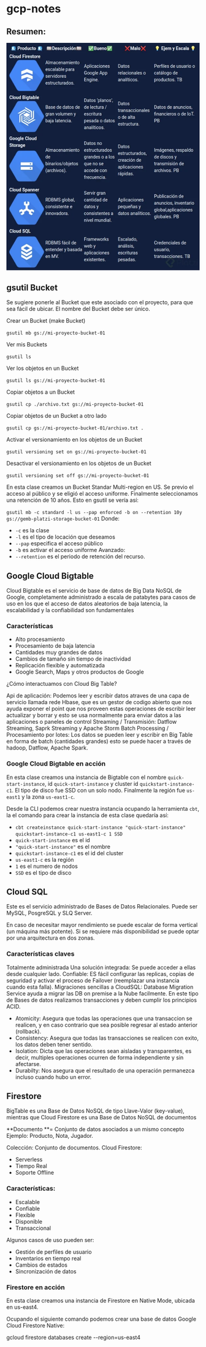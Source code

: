 # gcp-notes

## Resumen:
![image](./Resumen-almacenamiento.webp)

## gsutil Bucket
Se sugiere ponerle al Bucket que este asociado con el proyecto, para que sea fácil de ubicar. El nombre del Bucket debe ser único.

Crear un Bucket (make Bucket)

`gsutil mb gs://mi-proyecto-bucket-01`

Ver mis Buckets

`gsutil ls`

Ver los objetos en un Bucket

`gsutil ls gs://mi-proyecto-bucket-01`

Copiar objetos a un Bucket

`gsutil cp ./archivo.txt gs://mi-proyecto-bucket-01`

Copiar objetos de un Bucket a otro lado

`gsutil cp gs://mi-proyecto-bucket-01/archivo.txt .`

Activar el versionamiento en los objetos de un Bucket

`gsutil versioning set on gs://mi-proyecto-bucket-01`

Desactivar el versionamiento en los objetos de un Bucket

`gsutil versioning set off gs://mi-proyecto-bucket-01`


En esta clase creamos un Bucket Standar Multi-region en US. Se previo el acceso al público y se eligió el acceso uniforme. Finalmente seleccionamos una retención de 10 años. Esto en gsutil se vería así:

`gsutil mb -c standard -l us --pap enforced -b on --retention 10y gs://gemb-platzi-storage-bucket-01`
Donde:
* `-c` es la clase
* `-l` es el tipo de locación que deseamos
* `--pap` especifica el acceso público
* `-b` es activar el acceso uniforme
Avanzado:
* `--retention` es el periodo de retención del recurso.


## Google Cloud Bigtable

Cloud Bigtable es el servicio de base de datos de Big Data NoSQL de Google, completamente administrado a escala de patabytes para casos de uso en los que el acceso de datos aleatorios de baja latencia, la escalabilidad y la confiabilidad son fundamentales

### Características

* Alto procesamiento
* Procesamiento de baja latencia
* Cantidades muy grandes de datos
* Cambios de tamaño sin tiempo de inactividad
* Replicación flexible y automatizada
* Google Search, Maps y otros productos de Google

¿Cómo interactuamos con Cloud Big Table?

Api de aplicación: Podemos leer y escribir datos atraves de una capa de servicio llamada rede Hbase, que es un gestor de codigo abierto que nos ayuda exponer el point que nos proveen estas operaciones de escribir leer actualizar y borrar y esto se usa normalmente para enviar datos a las aplicaciones o paneles de control
Streaming / Transmisión: Datflow Streaming, Saprk Streaming y Apache Storm
Batch Processing / Procesamiento por lotes: Los datos se pueden leer y escribir en Big Table en forma de batch (cantidades grandes) esto se puede hacer a través de hadoop, Datflow, Apache Spark.

### Google Cloud Bigtable en acción
En esta clase creamos una instancia de Bigtable con el nombre `quick-start-instance`, id `quick-start-instance` y cluster id `quickstart-instance-c1`. El tipo de disco fue SSD con un solo nodo. Finalmente la región fue `us-east1` y la zona `us-east1-c`.

Desde la CLI podemos crear nuestra instancia ocupando la herramienta `cbt`, la el comando para crear la instancia de esta clase quedaría así:

* `cbt createinstance quick-start-instance "quick-start-instance" quickstart-instance-c1 us-east1-c 1 SSD`
* `quick-start-instance` es el id
* `"quick-start-instance"` es el nombre
* `quickstart-instance-c1` es el id del cluster
* `us-east1-c` es la región
* `1` es el numero de nodos
* `SSD` es el tipo de disco

## Cloud SQL
Este es el servicio administrado de Bases de Datos Relacionales. Puede ser MySQL, PosgreSQL y SLQ Server.

En caso de necesitar mayor rendimiento se puede escalar de forma vertical (un máquina más potente).
Si se requiere más disponibilidad se puede optar por una arquitectura en dos zonas.

### Características claves
Totalmente administrada
Una solución integrada: Se puede acceder a ellas desde cualquier lado.
Confiable: ES fácil configurar las replicas, copias de seguridad y activar el proceso de Failover (reemplazar una instancia cuando esta falla).
Migraciones sencillas a CloudSQL: Database Migration Service ayuda a migrar las DB on premise a la Nube facilmente.
En este tipo de Bases de datos realizamos transacciones y deben cumplir los principios ACID.

* Atomicity: Asegura que todas las operaciones que una transaccion se realicen, y en caso contrario que sea posible regresar al estado anterior (rollback).
* Consistency: Asegura que todas las transacciones se realicen con exito, los datos deben tener sentido.
* Isolation: Dicta que las operaciones sean aisladas y transparentes, es decir, multiples operaciones ocurren de forma independiente y sin afectarse.
* Durabilty: Nos asegura que el resultado de una operación permanezca incluso cuando hubo un error.


## Firestore

BigTable es una Base de Datos NoSQL de tipo Llave-Valor (key-value), mientras que Cloud Firestore es una Base de Datos NoSQL de documentos

**Documento **= Conjunto de datos asociados a un mismo concepto
Ejemplo: Producto, Nota, Jugador.

Colección: Conjunto de documentos.
Cloud Firestore:

- Serverless
- Tiempo Real
- Soporte Offline

### Características:

- Escalable
- Confiable
- Flexible
- Disponible
- Transaccional

Algunos casos de uso pueden ser:

- Gestión de perfiles de usuario
- Inventarios en tiempo real
- Cambios de estados
- Sincronización de datos

### Firestore en acción
En esta clase creamos una instancia de Firestore en Native Mode, ubicada en us-east4.

Ocupando el siguiente comando podemos crear una base de datos Google Cloud Firestore Native:

gcloud firestore databases create --region=us-east4	
